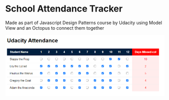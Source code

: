 # School Attendance Tracker
Made as part of Javascript Design Patterns course by Udacity using Model View and an Octopus to connect them together

![Alt text](images/scrshot_02.PNG?raw=true "Title")
